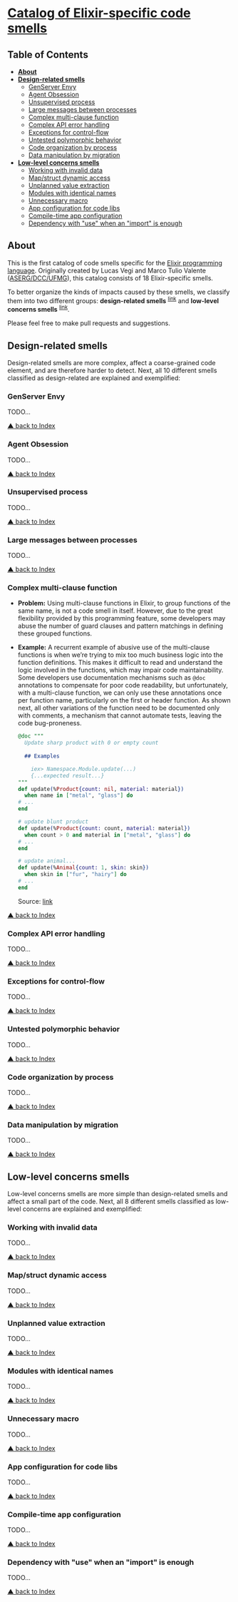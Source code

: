 # [Catalog of Elixir-specific code smells][Elixir Smells]

## Table of Contents

* __[About](#about)__
* __[Design-related smells](#design-related-smells)__
  * [GenServer Envy](#genserver-envy)
  * [Agent Obsession](#agent-obsession)
  * [Unsupervised process](#unsupervised-process)
  * [Large messages between processes](#large-messages-between-processes)
  * [Complex multi-clause function](#complex-multi-clause-function)
  * [Complex API error handling](#complex-api-error-handling)
  * [Exceptions for control-flow](#exceptions-for-control-flow)
  * [Untested polymorphic behavior](#untested-polymorphic-behavior)
  * [Code organization by process](#code-organization-by-process)
  * [Data manipulation by migration](#data-manipulation-by-migration)
* __[Low-level concerns smells](#low-level-concerns-smells)__
  * [Working with invalid data](#working-with-invalid-data)
  * [Map/struct dynamic access](#mapstruct-dynamic-access)
  * [Unplanned value extraction](#unplanned-value-extraction)
  * [Modules with identical names](#modules-with-identical-names)
  * [Unnecessary macro](#unnecessary-macro)
  * [App configuration for code libs](#app-configuration-for-code-libs)
  * [Compile-time app configuration](#compile-time-app-configuration)
  * [Dependency with "use" when an "import" is enough](#dependency-with-use-when-an-import-is-enough)

## About

This is the first catalog of code smells specific for the [Elixir programming language][Elixir]. Originally created by Lucas Vegi and Marco Tulio Valente ([ASERG/DCC/UFMG][ASERG]), this catalog consists of 18 Elixir-specific smells.

To better organize the kinds of impacts caused by these smells, we classify them into two different groups: __design-related smells__ <sup>[link](#design-related-smells)</sup> and __low-level concerns smells__ <sup>[link](#low-level-concerns-smells)</sup>.

Please feel free to make pull requests and suggestions.

## Design-related smells

Design-related smells are more complex, affect a coarse-grained code element, and are therefore harder to detect. Next, all 10 different smells classified as design-related are explained and exemplified:

### GenServer Envy

TODO...

[▲ back to Index](#table-of-contents)

### Agent Obsession

TODO...

[▲ back to Index](#table-of-contents)

### Unsupervised process

TODO...

[▲ back to Index](#table-of-contents)

### Large messages between processes

TODO...

[▲ back to Index](#table-of-contents)

### Complex multi-clause function

* __Problem:__ Using multi-clause functions in Elixir, to group functions of the same name, is not a code smell in itself. However, due to the great flexibility provided by this programming feature, some developers may abuse the number of guard clauses and pattern matchings in defining these grouped functions.

* __Example:__ A recurrent example of abusive use of the multi-clause functions is when we’re trying to mix too much business logic into the function definitions. This makes it difficult to read and understand the logic involved in the functions, which may impair code maintainability. Some developers use documentation mechanisms such as <code>@doc</code> annotations to compensate for poor code readability, but unfortunately, with a multi-clause function, we can only use these annotations once per function name, particularly on the first or header function. As shown next, all other variations of the function need to be documented only with comments, a mechanism that cannot automate tests, leaving the code bug-proneness.

  ```elixir
  @doc """
    Update sharp product with 0 or empty count
    
    ## Examples

      iex> Namespace.Module.update(...)
      {...expected result...}
  """
  def update(%Product{count: nil, material: material})
    when name in ["metal", "glass"] do
  # ...
  end

  # update blunt product
  def update(%Product{count: count, material: material})
    when count > 0 and material in ["metal", "glass"] do
  # ...
  end

  # update animal...
  def update(%Animal{count: 1, skin: skin})
    when skin in ["fur", "hairy"] do
  # ...
  end
  ```

  Source: [link][MultiClauseExample]

[▲ back to Index](#table-of-contents)

### Complex API error handling

TODO...

[▲ back to Index](#table-of-contents)

### Exceptions for control-flow

TODO...

[▲ back to Index](#table-of-contents)

### Untested polymorphic behavior

TODO...

[▲ back to Index](#table-of-contents)

### Code organization by process

TODO...

[▲ back to Index](#table-of-contents)

### Data manipulation by migration

TODO...

[▲ back to Index](#table-of-contents)

## Low-level concerns smells

Low-level concerns smells are more simple than design-related smells and affect a small part of the code. Next, all 8 different smells classified as low-level concerns are explained and exemplified:

### Working with invalid data

TODO...

[▲ back to Index](#table-of-contents)

### Map/struct dynamic access

TODO...

[▲ back to Index](#table-of-contents)

### Unplanned value extraction

TODO...

[▲ back to Index](#table-of-contents)

### Modules with identical names

TODO...

[▲ back to Index](#table-of-contents)

### Unnecessary macro

TODO...

[▲ back to Index](#table-of-contents)

### App configuration for code libs

TODO...

[▲ back to Index](#table-of-contents)

### Compile-time app configuration

TODO...

[▲ back to Index](#table-of-contents)

### Dependency with "use" when an "import" is enough

TODO...

[▲ back to Index](#table-of-contents)

<!-- Links -->
[Elixir Smells]: https://github.com/lucasvegi/Elixir-Code-Smells
[Elixir]: http://elixir-lang.org
[ASERG]: http://aserg.labsoft.dcc.ufmg.br/
[MultiClauseExample]: https://syamilmj.com/2021-09-01-elixir-multi-clause-anti-pattern/
